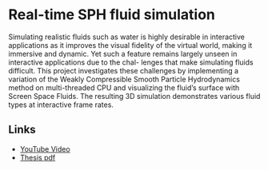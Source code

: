# Real-time SPH fluid simulation

Simulating realistic fluids such as water is highly desirable in interactive applications as it improves the visual fidelity of the virtual world, making it immersive and dynamic. Yet such a feature remains largely unseen in interactive applications due to the chal-
lenges that make simulating fluids difficult. This project investigates these challenges by implementing a variation of the Weakly Compressible Smooth Particle Hydrodynamics method on multi-threaded CPU and visualizing the fluid’s surface with Screen Space Fluids. The resulting 3D simulation demonstrates various fluid types at interactive frame rates.

## Links
* [YouTube Video](https://www.youtube.com/watch?v=QqZqj00CqXg&t=45s)
* [Thesis pdf](https://drive.google.com/open?id=0B2macuhZeO18TzQ0UmNsRUt6bUE)
